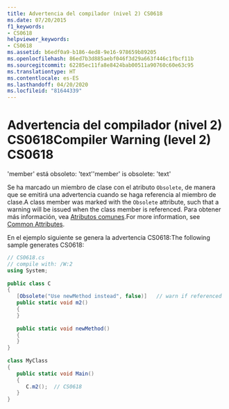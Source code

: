```yaml
---
title: Advertencia del compilador (nivel 2) CS0618
ms.date: 07/20/2015
f1_keywords:
- CS0618
helpviewer_keywords:
- CS0618
ms.assetid: b6edf0a9-b186-4ed8-9e16-978659b89205
ms.openlocfilehash: 86ed7b3d885aebf046f3d29a663f446c1fbcf11b
ms.sourcegitcommit: 62285ec11fa8e8424bab00511a90760c60e63c95
ms.translationtype: HT
ms.contentlocale: es-ES
ms.lasthandoff: 04/20/2020
ms.locfileid: "81644339"
---
```

# <a name="compiler-warning-level-2-cs0618"></a><span data-ttu-id="8a801-102">Advertencia del compilador (nivel 2) CS0618</span><span class="sxs-lookup"><span data-stu-id="8a801-102">Compiler Warning (level 2) CS0618</span></span>
<span data-ttu-id="8a801-103">'member' está obsoleto: 'text'</span><span class="sxs-lookup"><span data-stu-id="8a801-103">'member' is obsolete: 'text'</span></span>  
  
 <span data-ttu-id="8a801-104">Se ha marcado un miembro de clase con el atributo `Obsolete`, de manera que se emitirá una advertencia cuando se haga referencia al miembro de clase.</span><span class="sxs-lookup"><span data-stu-id="8a801-104">A class member was marked with the `Obsolete` attribute, such that a warning will be issued when the class member is referenced.</span></span> <span data-ttu-id="8a801-105">Para obtener más información, vea [Atributos comunes](../attributes/global.md).</span><span class="sxs-lookup"><span data-stu-id="8a801-105">For more information, see [Common Attributes](../attributes/global.md).</span></span>  
  
 <span data-ttu-id="8a801-106">En el ejemplo siguiente se genera la advertencia CS0618:</span><span class="sxs-lookup"><span data-stu-id="8a801-106">The following sample generates CS0618:</span></span>  
  
```csharp  
// CS0618.cs  
// compile with: /W:2  
using System;  
  
public class C  
{  
   [Obsolete("Use newMethod instead", false)]   // warn if referenced  
   public static void m2()  
   {  
   }  
  
   public static void newMethod()  
   {  
   }  
}  
  
class MyClass  
{  
   public static void Main()  
   {  
      C.m2();  // CS0618  
   }  
}  
```
